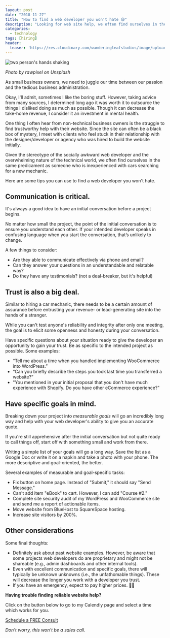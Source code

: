 ```yaml
---
layout: post
date: "2018-11-27"
title: "How to find a web developer you won't hate 😅"
description: "Looking for web site help, we often find ourselves in the same predicament as someone who is inexperienced with cars searching for a new mechanic. Here are some tips you can use to find a web developer you won't hate."
categories:
  - technology
tags: [hiring]
header:
  teaser: 'https://res.cloudinary.com/wanderingleafstudios/image/upload/b_auto,c_pad,g_center,h_630,w_1200/v1537890988/chrisjmears.com/blog/rawpixel-699806-unsplash.jpg'
---
```


![two person's hands shaking](https://res.cloudinary.com/wanderingleafstudios/image/upload/v1543340510/chrisjmears.com/blog/rawpixel-699806-unsplash.jpg)

<div class="text-right text-gray-500 text-sm mb-6">
  <em>Photo by rawpixel on Unsplash</em>
</div>

As small business owners, we need to juggle our time between our passion and the tedious business administration.

Okay, I'll admit, sometimes I like the boring stuff. However, taking advice from many sources, I determined long ago it was worth it to outsource the things I disliked doing as much as possible. Though it can decrease the take-home revenue, I consider it an investment in mental health.

One thing I often hear from non-technical business owners is the struggle to find trustworthy help with their website. Since the site can often be a black box of mystery, I meet with clients who feel stuck in their relationship with the designer/developer or agency who was hired to build the website initially.

Given the stereotype of the socially awkward web developer and the overwhelming nature of the technical world, we often find ourselves in the same predicament as someone who is inexperienced with cars searching for a new mechanic.

Here are some tips you can use to find a web developer you won't hate.

## Communication is critical.
It's always a good idea to have an initial conversation before a project begins.

No matter how small the project, the point of the initial conversation is to ensure you understand each other. If your intended developer speaks in confusing language when you start the conversation, that’s unlikely to change.

A few things to consider:

* Are they able to communicate effectively via phone and email?
* Can they answer your questions in an understandable and relatable way?
* Do they have any testimonials? (not a deal-breaker, but it's helpful)

## Trust is also a big deal.
Similar to hiring a car mechanic, there needs to be a certain amount of assurance before entrusting your revenue- or lead-generating site into the hands of a stranger.

While you can't test anyone's reliability and integrity after only one meeting, the goal is to elicit some openness and honesty during your conversation.

Have specific questions about your situation ready to give the developer an opportunity to gain your trust.  Be as specific to the intended project as possible. Some examples:

* “Tell me about a time when you handled implementing WooCommerce into WordPress.”
* “Can you briefly describe the steps you took last time you transferred a website?”
* "You mentioned in your initial proposal that you don't have much experience with Shopify. Do you have other eCommerce experience?"

## Have specific goals in mind.
Breaking down your project into *measurable goals* will go an incredibly long way and help with your web developer's ability to give you an accurate quote.

If you're still apprehensive after the initial conversation but not quite ready to call things off, start off with something small and work from there.

Writing a simple list of your goals will go a long way. Save the list as a Google Doc or write it on a napkin and take a photo with your phone. The more descriptive and goal-oriented, the better.

Several examples of measurable and goal-specific tasks:

* Fix button on home page. Instead of "Submit," it should say "Send Message."
* Can't add item "eBook" to cart. However, I can add "Course #2."
* Complete site security audit of my WordPress and WooCommerce site and send me a report of actionable items.
* Move website from BlueHost to SquareSpace hosting.
* Increase site visitors by 200%.

## Other considerations
Some final thoughts:

* Definitely ask about past website examples. However, be aware that some projects web developers do are proprietary and might not be shareable (e.g., admin dashboards and other internal tools).
* Even with excellent communication and specific goals, there will typically be unknown unknowns (i.e., the unfathomable things). These will decrease the longer you work with a developer you trust.
* If you have an emergency, expect to pay higher prices. 🤷‍♂️

<div class="text-center mt-10 border bg-gray-100 p-6">
  <p>
    <strong class="text-2xl">Having trouble finding reliable website help?</strong>
  </p>
  <p>
    Click on the button below to go to my Calendly page and select a time which works for you.
  </p>
  <p>
    <a href="https://calendly.com/chrisjmears/website-woes-intro" class="js-event-track bg-green-700 border-2 border-white hover:bg-green-500 font-semibold py-3 px-5 rounded shadow-md hover:shadow-none text-2xl inline-block no-underline">
      <span class="text-white">Schedule a FREE Consult</span>
    </a>
  </p>
  <p>
    <em class="text-base">Don't worry, this won't be a sales call.</em>
  </p>
</div>
